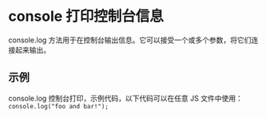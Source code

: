 # console 打印控制台信息

console.log 方法用于在控制台输出信息。它可以接受一个或多个参数，将它们连接起来输出。

## 示例

console.log 控制台打印，示例代码，以下代码可以在任意 JS 文件中使用：`console.log("foo and bar!");`

<Div style={{ display: "flex", justifyContent: "right" }}>

  <Link type="next" title="Exception" link="手册/JSAPI/Exception"></Link>
</Div>
